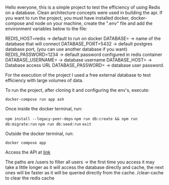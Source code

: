 Hello everyone, this is a simple project to test the efficiency of using Redis on a database.
Clean architecture concepts were used in building the api.
If you want to run the project, you must have installed docker, docker-compose and node on your machine, create the ".env" file and add the environment variables below to the file:

REDIS_HOST=redis -> default to run on docker
DATABASE= -> name of the database that will connect
DATABASE_PORT=5432 -> default postgres database port, (you can use another database if you want)
REDIS_PASSWORD=1234 -> default password configured in redis container
DATABASE_USERNAME= -> database username
DATABASE_HOST= -> Database access URL
DATABASE_PASSWORD= -> database user password.

For the execution of the project I used a free external database to test efficiency with large volumes of data.

To run the project, after cloning it and configuring the env's, execute:

```docker-compose run app ash```

Once inside the docker terminal, run:

```npm install --legacy-peer-deps```
```npm run db:create && npm run db:migrate:run```
```npm run db:seed:run```
```exit```

Outside the docker terminal, run:

```docker compose app```

Access the API at [link](http://localhost:3001)

The paths are /users to filter all users -> the first time you access it may take a little longer as it will access the database directly and cache, the next ones will be faster as it will be queried directly from the cache.
/clear-cache to clear the redis cache